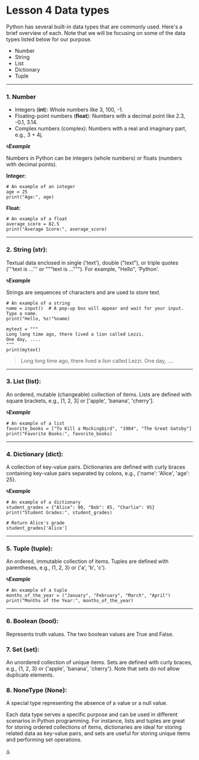 # Lesson 4 Data types

Python has several built-in data types that are commonly used. Here's a brief overview of each. Note that we will be focusing on some of the data types listed below for our purpose.

* Number
* String
* List
* Dictionary
* Tuple

---
### 1. Number
+ Integers (**int**): Whole numbers like 3, 100, -1.
+ Floating-point numbers (**float**): Numbers with a decimal point like 2.3, -0.1, 3.14.
+ Complex numbers (complex): Numbers with a real and imaginary part, e.g., 3 + 4j.


🌀***Example***

Numbers in Python can be integers (whole numbers) or floats (numbers with decimal points).

**Integer:**
```
# An example of an integer
age = 25
print("Age:", age)
```

**Float:**

```
# An example of a float
average_score = 82.5
print("Average Score:", average_score)
```

---
### 2. String (str):
Textual data enclosed in single ('text'), double ("text"), or triple quotes ('''text is ...''' or """text is ..."""). For example, "Hello", 'Python'.

🌀***Example***

Strings are sequences of characters and are used to store text.

```
# An example of a string
name = input()  # A pop-up box will appear and wait for your input. Type a name.
print("Hello, %s!"%name)
```

```
mytext = """
Long long time ago, there lived a lion called Lezzi.
One day, ....
"""
print(mytext)
```
> Long long time ago, there lived a lion called Lezzi.
One day, ....

---
### 3. List (list):
An ordered, mutable (changeable) collection of items. Lists are defined with square brackets, e.g., [1, 2, 3] or ['apple', 'banana', 'cherry'].

🌀***Example***

```
# An example of a list
favorite_books = ["To Kill a Mockingbird", "1984", "The Great Gatsby"]
print("Favorite Books:", favorite_books)
```

---
### 4. Dictionary (dict):
A collection of key-value pairs. Dictionaries are defined with curly braces containing key-value pairs separated by colons, e.g., {'name': 'Alice', 'age': 25}.

🌀***Example***
```
# An example of a dictionary
student_grades = {"Alice": 90, "Bob": 85, "Charlie": 95}
print("Student Grades:", student_grades)
```

```
# Return Alice's grade
student_grades['Alice']
```

---
### 5. Tuple (tuple): 
An ordered, immutable collection of items. Tuples are defined with parentheses, e.g., (1, 2, 3) or ('a', 'b', 'c').

🌀***Example***

```
# An example of a tuple
months_of_the_year = ("January", "February", "March", "April")
print("Months of the Year:", months_of_the_year)
```
---
### 6. Boolean (bool): 
Represents truth values. The two boolean values are True and False.


### 7. Set (set):
An unordered collection of unique items. Sets are defined with curly braces, e.g., {1, 2, 3} or {'apple', 'banana', 'cherry'}. Note that sets do not allow duplicate elements.

### 8. NoneType (None): 
A special type representing the absence of a value or a null value.

Each data type serves a specific purpose and can be used in different scenarios in Python programming. For instance, lists and tuples are great for storing ordered collections of items, dictionaries are ideal for storing related data as key-value pairs, and sets are useful for storing unique items and performing set operations.


[🔝](#Lesson-4-Data-types)

